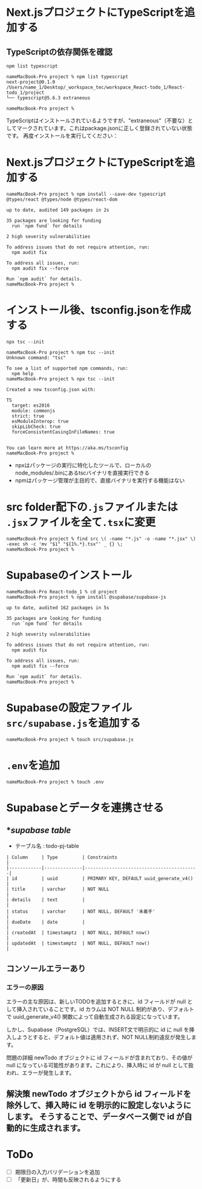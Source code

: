 # Next.jsプロジェクトにTypeScriptを追加する
## TypeScriptの依存関係を確認
`npm list typescript`
```
nameMacBook-Pro project % npm list typescript
next-project@0.1.0 /Users/name_1/Desktop/_workspace_tec/workspace_React-todo_1/React-todo_1/project
└── typescript@5.6.3 extraneous

nameMacBook-Pro project % 

```
TypeScriptはインストールされているようですが、"extraneous"（不要な）としてマークされています。これはpackage.jsonに正しく登録されていない状態です。
再度インストールを実行してください：

# Next.jsプロジェクトにTypeScriptを追加する
```
nameMacBook-Pro project % npm install --save-dev typescript @types/react @types/node @types/react-dom

up to date, audited 149 packages in 2s

35 packages are looking for funding
  run `npm fund` for details

2 high severity vulnerabilities

To address issues that do not require attention, run:
  npm audit fix

To address all issues, run:
  npm audit fix --force

Run `npm audit` for details.
nameMacBook-Pro project % 
```
# インストール後、tsconfig.jsonを作成する
`npx tsc --init `
```
nameMacBook-Pro project % npm tsc --init
Unknown command: "tsc"

To see a list of supported npm commands, run:
  npm help
nameMacBook-Pro project % npx tsc --init                                                             

Created a new tsconfig.json with:                                                                                       
                                                                                                                     TS 
  target: es2016
  module: commonjs
  strict: true
  esModuleInterop: true
  skipLibCheck: true
  forceConsistentCasingInFileNames: true


You can learn more at https://aka.ms/tsconfig
nameMacBook-Pro project % 
```
- npxはパッケージの実行に特化したツールで、ローカルのnode_modules/.binにあるtscバイナリを直接実行できる
- npmはパッケージ管理が主目的で、直接バイナリを実行する機能はない

# src folder配下の`.js`ファイルまたは `.jsx`ファイルを全て`.tsx`に変更
```
nameMacBook-Pro project % find src \( -name "*.js" -o -name "*.jsx" \) -exec sh -c 'mv "$1" "${1%.*}.tsx"' _ {} \;
nameMacBook-Pro project % 

```
# Supabaseのインストール
```
nameMacBook-Pro React-todo_1 % cd project 
nameMacBook-Pro project % npm install @supabase/supabase-js

up to date, audited 162 packages in 5s

35 packages are looking for funding
  run `npm fund` for details

2 high severity vulnerabilities

To address issues that do not require attention, run:
  npm audit fix

To address all issues, run:
  npm audit fix --force

Run `npm audit` for details.
nameMacBook-Pro project % 
```
# Supabaseの設定ファイル`src/supabase.js`を追加する
```
nameMacBook-Pro project % touch src/supabase.js
```
# `.env`を追加
```
nameMacBook-Pro project % touch .env
```

# Supabaseとデータを連携させる
## **supabase table*
- テーブル名 : todo-pj-table
```
| Column     | Type         | Constraints                             |
|------------|--------------|------------------------------------------|
| id         | uuid         | PRIMARY KEY, DEFAULT uuid_generate_v4() |
| title      | varchar      | NOT NULL                                |
| details    | text         |                                         |
| status     | varchar      | NOT NULL, DEFAULT '未着手'               |
| dueDate    | date         |                                         |
| createdAt  | timestamptz  | NOT NULL, DEFAULT now()                 |
| updatedAt  | timestamptz  | NOT NULL, DEFAULT now()                 |

```
## コンソールエラーあり 
### エラーの原因
エラーの主な原因は、新しいTODOを追加するときに、id フィールドが null として挿入されていることです。id カラムは NOT NULL 制約があり、デフォルトで uuid_generate_v4() 関数によって自動生成される設定になっています。

しかし、Supabase（PostgreSQL）では、INSERT文で明示的に id に null を挿入しようとすると、デフォルト値は適用されず、NOT NULL制約違反が発生します。

問題の詳細
newTodo オブジェクトに id フィールドが含まれており、その値が null になっている可能性があります。これにより、挿入時に id が null として扱われ、エラーが発生します。

解決策
newTodo オブジェクトから id フィールドを除外して、挿入時に id を明示的に設定しないようにします。 そうすることで、データベース側で id が自動的に生成されます。
---
# ToDo
- [ ] 期限日の入力バリデーションを追加
- [ ] 「更新日」が、時間も反映されるようにする

# 
```

```
